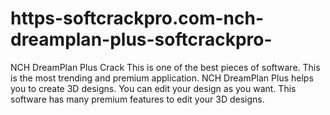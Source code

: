 # https-softcrackpro.com-nch-dreamplan-plus-softcrackpro-
NCH DreamPlan Plus Crack This is one of the best pieces of software. This is the most trending and premium application. NCH DreamPlan Plus helps you to create 3D designs. You can edit your design as you want. This software has many premium features to edit your 3D designs. 
